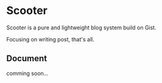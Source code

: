 # Scooter
Scooter is a pure and lightweight blog system build on Gist.

Focusing on writing post, that's all.

## Document
comming soon...